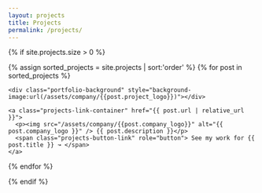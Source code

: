 ```yaml
---
layout: projects
title: Projects
permalink: /projects/
---
```


{% if site.projects.size > 0 %}

  {% assign sorted_projects = site.projects | sort:'order' %}
  {% for post in sorted_projects  %}

  <section data-project="{{ post.title | downcase }}">

    <div class="portfolio-background" style="background-image:url(/assets/company/{{post.project_logo}})"></div>

    <a class="projects-link-container" href="{{ post.url | relative_url }}">
      <p><img src="/assets/company/{{post.company_logo}}" alt="{{ post.company_logo }}" /> {{ post.description }}</p>
      <span class="projects-button-link" role="button"> See my work for {{ post.title }} ↝ </span>
    </a>

  </section>

  {% endfor %}

{% endif %}
